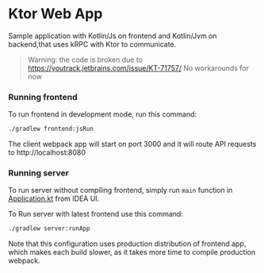 # Ktor Web App
Sample application with Kotlin/Js on frontend and Kotlin/Jvm on backend,that uses kRPC with Ktor to communicate.

> Warning: the code is broken due to https://youtrack.jetbrains.com/issue/KT-71757/
> No workarounds for now

### Running frontend
To run frontend in development mode, run this command:
```bash
./gradlew frontend:jsRun
```
The client webpack app will start on port 3000 and it will route API requests to http://localhost:8080

### Running server
To run server without compiling frontend, simply run `main` function in [Application.kt](/server/src/main/kotlin/Application.kt) from IDEA UI.

To Run server with latest frontend use this command:
```bash
./gradlew server:runApp
```
Note that this configuration uses production distribution of frontend app, which makes each build slower, as it takes more time to compile production webpack.
